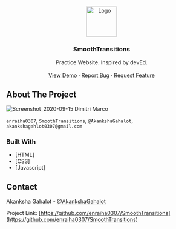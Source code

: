 


<!-- PROJECT LOGO -->
<br />
<p align="center">
  <a href="https://github.com/enraiha0307/SmoothTransitions">
    <img src="images/logo.png" alt="Logo" width="80" height="80">
  </a>

  <h3 align="center">SmoothTransitions</h3>

  <p align="center">
    Practice Website. Inspired by devEd.
    <br />
    <!-- <a href="https://github.com/github_username/repo_name"><strong>Explore the docs »</strong></a>
    <br /> -->
    <br />
    <a href="https://pensive-turing-75dc03.netlify.app/">View Demo</a>
    ·
    <a href="https://github.com/enraiha0307/SmoothTransitions/issues">Report Bug</a>
    ·
    <a href="https://github.com/enraiha0307/SmoothTransitions/issues">Request Feature</a>
  </p>
</p>







<!-- ABOUT THE PROJECT -->
## About The Project

![Screenshot_2020-09-15 Dimitri Marco](https://user-images.githubusercontent.com/26249973/93233481-c1fe9c80-f798-11ea-9e62-da4cbe05ac2a.png)




`enraiha0307`, `SmoothTransitions`, `@AkankshaGahalot`, `akankshagahlot0307@gmail.com`


### Built With

* [HTML]
* [CSS]
* [Javascript]






<!-- CONTACT -->
## Contact

Akanksha Gahalot - [@AkankshaGahalot](https://twitter.com/AkankshaGahalot) 

Project Link: [https://github.com/enraiha0307/SmoothTransitions](https://github.com/enraiha0307/SmoothTransitions)


